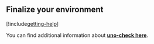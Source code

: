 ## Finalize your environment

[!include[getting-help](use-uno-check-inline-macos-noheader.md)]

You can find additional information about [**uno-check here**](external/uno.check/doc/using-uno-check.md).
